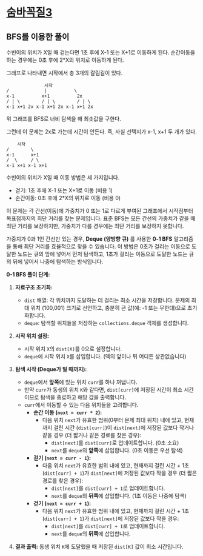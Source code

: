 # [숨바꼭질3](https://www.acmicpc.net/problem/13549)

## BFS를 이용한 풀이

수빈이의 위치가 X일 때 걷는다면 1초 후에 X-1 또는 X+1로 이동하게 된다. 순간이동을 하는 경우에는 0초 후에 2*X의 위치로 이동하게 된다.

그래프로 나타내면 시작에서 총 3개의 갈림길이 있다.

```
              시작
/             |          \ 
x-1          x+1          2x
/ | \        / | \        / | \
x-1 x+1 2x x-1 x+1 2x x-1 x+1 2x
```

위 그래프를 BFS로 너비 탐색을 해 최솟값을 구한다.

그런데 이 문제는 2x로 가는데 시간이 안든다. 즉, 사실 선택지가 x-1, x+1 두 개가 있다.

```
    시작
/        \ 
x-1      x+1
/  \     / \
x-1 x+1 x-1 x+1
```

수빈이의 위치가 X일 때 이동 방법은 세 가지입니다.
- 걷기: 1초 후에 X-1 또는 X+1로 이동 (비용 1)
- 순간이동: 0초 후에 2*X의 위치로 이동 (비용 0)

이 문제는 각 간선(이동)에 가중치가 0 또는 1로 다르게 부여된 그래프에서 시작점부터 목표점까지의 최단 거리를 찾는 문제입니다. 표준 BFS는 모든 간선의 가중치가 같을 때 최단 거리를 보장하지만, 가중치가 다를 경우에는 최단 거리를 보장하지 못합니다.

가중치가 0과 1인 간선만 있는 경우, **Deque (양방향 큐)** 를 사용한 **0-1 BFS** 알고리즘을 통해 최단 거리를 효율적으로 찾을 수 있습니다. 이 방법은 0초가 걸리는 이동으로 도달한 노드는 큐의 앞에 넣어서 먼저 탐색하고, 1초가 걸리는 이동으로 도달한 노드는 큐의 뒤에 넣어서 나중에 탐색하는 방식입니다.

**0-1 BFS 풀이 단계:**

1.  **자료구조 초기화:**
    - `dist` 배열: 각 위치까지 도달하는 데 걸리는 최소 시간을 저장합니다. 문제의 최대 위치 (100,001) 크기로 선언하고, 충분히 큰 값(예: -1 또는 무한대)으로 초기화합니다.
    - `deque`: 탐색할 위치들을 저장하는 `collections.deque` 객체를 생성합니다.

2.  **시작 위치 설정:**
    - 시작 위치 `X`의 `dist[X]`를 0으로 설정합니다.
    - `deque`에 시작 위치 `X`를 삽입합니다. (덱의 앞이나 뒤 어디든 상관없습니다)

3.  **탐색 시작 (Deque가 빌 때까지):**
    - `deque`에서 **앞쪽**에 있는 위치 `curr`를 하나 꺼냅니다.
    - 만약 `curr`가 동생의 위치 `K`와 같다면, `dist[curr]`에 저장된 시간이 최소 시간이므로 탐색을 종료하고 해당 값을 출력합니다.
    - `curr`에서 이동할 수 있는 다음 위치들을 고려합니다.
        - **순간 이동 (`next = curr * 2`):**
            - 다음 위치 `next`가 유효한 범위(0부터 문제 최대 위치) 내에 있고, 현재까지 걸린 시간 (`dist[curr]`)이 `dist[next]`에 저장된 값보다 작거나 같을 경우 (더 짧거나 같은 경로를 찾은 경우):
                - `dist[next]`를 `dist[curr]`로 업데이트합니다. (0초 소요)
                - `next`를 `deque`의 **앞쪽**에 삽입합니다. (0초 이동은 우선 탐색)
        - **걷기 (`next = curr - 1`):**
            - 다음 위치 `next`가 유효한 범위 내에 있고, 현재까지 걸린 시간 + 1초 (`dist[curr] + 1`)가 `dist[next]`에 저장된 값보다 작을 경우 (더 짧은 경로를 찾은 경우):
                - `dist[next]`를 `dist[curr] + 1`로 업데이트합니다.
                - `next`를 `deque`의 **뒤쪽**에 삽입합니다. (1초 이동은 나중에 탐색)
        - **걷기 (`next = curr + 1`):**
            - 다음 위치 `next`가 유효한 범위 내에 있고, 현재까지 걸린 시간 + 1초 (`dist[curr] + 1`)가 `dist[next]`에 저장된 값보다 작을 경우:
                - `dist[next]`를 `dist[curr] + 1`로 업데이트합니다.
                - `next`를 `deque`의 **뒤쪽**에 삽입합니다.

4.  **결과 출력:** 동생 위치 `K`에 도달했을 때 저장된 `dist[K]` 값이 최소 시간입니다.
